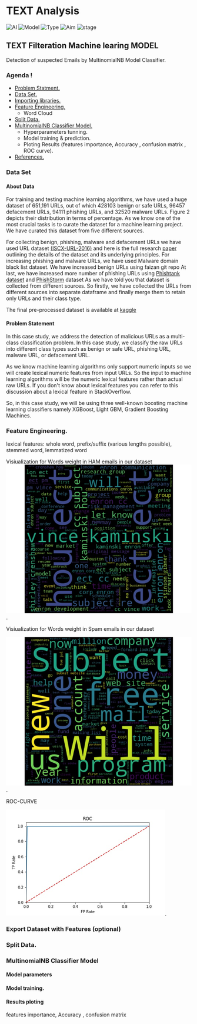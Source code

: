 # TEXT Analysis

![AI](https://img.shields.io/badge/AI-Machine--Learning-brightgreen)
![Model](https://img.shields.io/badge/Model-MultinomialNB-brightgreen)
![Type](https://img.shields.io/badge/Type-NPL-brightgreen)
![Aim](https://img.shields.io/badge/Aim-decision-brightgreen)
![stage](https://img.shields.io/badge/stage-2nd-brightgreen)

## TEXT Filteration Machine learing MODEL 

Detection of suspected Emails by MultinomialNB Model Classifier.

### Agenda !
- [Problem Statment.](#problem-statement)
- [Data Set.](#data-set)
- [Importing libraries.](#importing-libraries)
- [Feature Engineering.](#feature-engineering)
	- Word Cloud
- [Split Data.](#split-data)
- [MultinomialNB Classifier Model.](#MultinomialNB-classifier-model)
	- Hyperparameters tunning.
	- Model training & prediction.
	- Ploting Results (features importance, Accuracy , confusion matrix , ROC curve).
- [References.](#references)

### Data Set

#### About Data

For training and testing machine learning algorithms, we have used a huge dataset of 651,191 URLs, out of which 428103 benign or safe URLs, 96457 defacement URLs, 94111 phishing URLs, and 32520 malware URLs.
Figure 2 depicts their distribution in terms of percentage. 
As we know one of the most crucial tasks is to curate the dataset for a machine learning project. We have curated this dataset from five different sources.

For collecting benign, phishing, malware and defacement URLs we have used URL dataset [(ISCX-URL-2016)](https://www.unb.ca/cic/datasets/url-2016.html) and here is the full research [paper](https://www.springerprofessional.de/en/detecting-malicious-urls-using-lexical-analysis/10722098) outlining the details of the dataset and its underlying principles.
For increasing phishing and malware URLs, we have used Malware domain black list dataset. We have increased benign URLs using faizan git repo At last, we have increased more number of phishing URLs using [Phishtank dataset](https://www.phishtank.com/developer_info.php) and [PhishStorm](https://research.aalto.fi/en/datasets/phishstorm-phishing-legitimate-url-dataset) dataset As we have told you that dataset is collected from different sources. 
So firstly, we have collected the URLs from different sources into separate dataframe and finally merge them to retain only URLs and their class type.

The final pre-processed dataset is available at [kaggle](https://www.kaggle.com/code/sid321axn/malicious-url-detection-using-ml-feat-engg/data)

#### Problem Statement

In this case study, we address the detection of malicious URLs as a multi-class classification problem. In this case study, we classify the raw URLs into different class types such as benign or safe URL, phishing URL, malware URL, or defacement URL.

As we know machine learning algorithms only support numeric inputs so we will create lexical numeric features from input URLs. So the input to machine learning algorithms will be the numeric lexical features rather than actual raw URLs. If you don't know about lexical features you can refer to this discussion about a lexical feature in StackOverflow.

So, in this case study, we will be using three well-known boosting machine learning classifiers namely XGBoost, Light GBM, Gradient Boosting Machines.


### Feature Engineering.

lexical features: whole word, prefix/suffix (various lengths possible), stemmed word, lemmatized word

Visiualization for Words weight in HAM emails in our dataset
![dataset](/assets/text_MultinomialNB/HAM_WORDs_TEXT.jpg).

Visiualization for Words weight in Spam emails in our dataset

![dataset](/assets/text_MultinomialNB/SPAM_WORDs_TEXT.jpg).

ROC-CURVE 

![dataset](/assets/text_MultinomialNB/ROC_CURVE_TEXT.jpg).


### Export Dataset with Features (optional)

### Split Data.

### MultinomialNB Classifier Model

#### Model parameters

#### Model training.

#### Results ploting 
features importance, Accuracy , confusion matrix 
